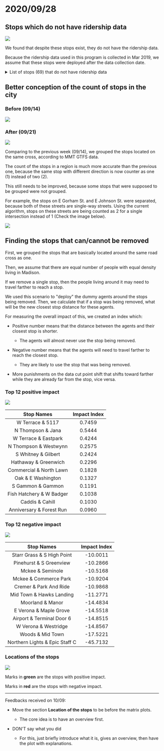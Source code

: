 # 2020/09/28

## Stops which do not have ridership data

![](../assets/reports/images/0928/0928-1.png)

We found that despite these stops exist, they do not have the ridership data. 

Because the ridership data used in this program is collected in Mar 2019, 
we assume that these stops were deployed after the data collection date.

<details><summary>List of stops (69) that do not have ridership data</summary>
<p>

These are sorted by stop ID.

- \#0043 - W Dayton & N Lake (EB)
- \#0196 - S Mills & Regent (SB)
- \#0362 - S Park & W Olin (SB)
- \#0537 - W Johnson & Wisconsin (EB)
- \#0585 - Regent & S Orchard (EB)
- \#0731 - N Mills & Regent (NB)
- \#0743 - W Johnson & N Mills (EB)
- \#0750 - Spring & N Park (WB)
- \#0752 - E Gorham & N Butler (WB)
- \#0914 - W Gorham & Wisconsin (WB)
- \#1110 - E Dayton & Wisconsin (WB)
- \#1111 - W Doty & M L K Junior (EB)
- \#1124 - S Fairchild & W Main (SB)
- \#1126 - Division & Eastwood (SB)
- \#1135 - N Webster & E Mifflin (NB)
- \#1137 - Milwaukee & Corry (EB)
- \#1140 - E Washington & N Webster (WB)
- \#1146 - N Fairchild & W Washington (SB)
- \#1155 - S Webster & E Main (NB)
- \#1174 - W Dayton & State (WB)
- \#1189 - E Doty & S Pinckney (EB)
- \#1219 - Atwood & Waubesa (EB)
- \#1227 - E Johnson & N Butler (EB)
- \#1327 - Atwood & S Fair Oaks (EB)
- \#1384 - Atwood & Division (WB)
- \#1448 - Rutledge & Rogers (WB)
- \#1593 - N Franklin & E Johnson (NB)
- \#1622 - Atwood & Oakridge (NB)
- \#1662 - E Gorham & N Blount (WB)
- \#1718 - Atwood & S Fair Oaks (WB)
- \#1726 - Oakridge & Atwood (WB)
- \#1746 - Milwaukee & Corry (WB)
- \#1848 - Milwaukee & Starkweather (WB)
- \#1894 - Atwood & Waubesa (WB)
- \#1907 - Atwood & Oakridge (SB)
- \#1919 - Milwaukee & Starkweather (EB)
- \#1963 - Atwood & Winnebago (EB)
- \#2094 - Walnut & Observatory (SB)
- \#2248 - Toepfer & Birch (SB)
- \#2437 - Toepfer & Birch (NB)
- \#2502 - Walnut & G Pinchot (SB)
- \#4000 - South Transfer Point
- \#4175 - Fish Hatchery & Pike (NB)
- \#4260 - Mckee & Kapec (WB)
- \#4268 - Post & Latham (WB)
- \#4415 - Stewart & Latham (EB)
- \#4485 - Mckee & Fitchrona (EB)
- \#4555 - W Verona & Westridge (EB)
- \#4777 - Verona & Highway Ramp (EB)
- \#4790 - Fish Hatchery & Greenway (SB)
- \#4844 - Fish Hatchery & Pike (SB)
- \#4886 - Greenway & Bryant (WB)
- \#4910 - Post & Index (WB)
- \#4955 - Greenway & Fish Hatchery (EB)
- \#4995 - Mckee & Kapec (EB)
- \#5000 - North Transfer Point
- \#5244 - Packers & Tennyson (SB)
- \#5546 - Packers & Scott (SB)
- \#6000 - West Transfer Point
- \#7000 - East Transfer Point
- \#7156 - Acewood & Starker (SB)
- \#7198 - Milwaukee & Milo (WB)
- \#7334 - Cottage Grove & North Star (WB)
- \#7704 - Dempsey & Hynek (SB)
- \#7842 - Milwaukee & Portland (WB)
- \#8537 - Schroeder & Chapel Hill (EB)
- \#8733 - S Gammon & Watts (NB)
- \#8770 - Hammersley & Whitcomb (WB)
- \#9000 - East Towne Mall

</p>
</details> 

## Better conception of the count of stops in the city

### Before (09/14)

![](../assets/reports/images/0921/0921-1.png)

### After (09/21)

![](../assets/reports/images/0928/0928-2.png)

Comparing to the previous week (09/14), we grouped the stops located on the same cross, according to MMT GTFS data.

The count of the stops in a region is much more accurate than the previous one, 
because the same stop with different direction is now counter as one (1) instead of two (2).

This still needs to be improved, because some stops that were supposed to be grouped were not grouped.

For example, the stops on E Gorham St. and E Johnson St. were separated, 
because both of these streets are single-way streets.
Using the current algorithm, stops on these streets are being counted as 2 for a single intersection instead of 1 
(Check the image below).

![](../assets/reports/images/0928/0928-3.png)

## Finding the stops that can/cannot be removed 

First, we grouped the stops that are basically located around the same road cross as one.

Then, we assume that there are equal number of people with equal density living in Madison. 

If we remove a single stop, then the people living around it may need to travel farther to reach a stop.

We used this scenario to "deploy" the dummy agents around the stops being removed. 
Then, we calculate that if a stop was being removed, what will be the new closest stop distance for these agents.

For measuring the overall impact of this, we created an index which:

- Positive number means that the distance between the agents and their closest stop is shorter.
   - The agents will almost never use the stop being removed.

- Negative number means that the agents will need to travel farther to reach the closest stop.
   - They are likely to use the stop that was being removed.
   
- More punishments on the data cut point shift that shifts toward farther while they are already far from the stop, 
vice versa.

### Top 12 positive impact 

![](../assets/reports/images/0928/0928-4.png)

Stop Names | Impact Index
:---: | :---:
W Terrace & 5117 | 0.7459
N Thompson & Jana | 0.5444
W Terrace & Eastpark | 0.4244
N Thompson & Westwynn | 0.2575
S Whitney & Gilbert | 0.2424
Hathaway & Greenwich | 0.2296
Commercial & North Lawn | 0.1828
Oak & E Washington | 0.1327
S Gammon & Gammon | 0.1191
Fish Hatchery & W Badger | 0.1038
Caddis & Cahill | 0.1030
Anniversary & Forest Run | 0.0960

### Top 12 negative impact 

![](../assets/reports/images/0928/0928-5.png)

Stop Names | Impact Index
:---: | :---:
Starr Grass & S High Point | -10.0011
Pinehurst & S Greenview | -10.2866
Mckee & Seminole | -10.5168
Mckee & Commerce Park | -10.9204
Cremer & Park And Ride | -10.9868
Mid Town & Hawks Landing | -11.2771
Moorland & Manor | -14.4834
E Verona & Maple Grove | -14.5518
Airport & Terminal Door 6 | -14.8515
W Verona & Westridge | -14.8567
Woods & Mid Town | -17.5221
Northern Lights & Epic Staff C | -45.7132

### Locations of the stops

![](../assets/reports/images/0928/0928-6.png)

Marks in **green** are the stops with positive impact.

Marks in **red** are the stops with negative impact.

------

Feedbacks received on 10/09:

- Move the section **Location of the stops** to be before the matrix plots. 
  - The core idea is to have an overview first.
  
- DON'T say what you did
  - For this, just briefly introduce what it is, gives an overview, then have the plot with explanations.
